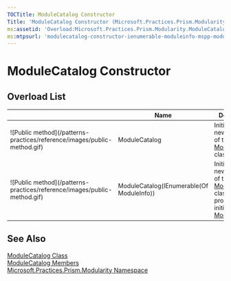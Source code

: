 ```yaml
---
TOCTitle: ModuleCatalog Constructor
Title: 'ModuleCatalog Constructor (Microsoft.Practices.Prism.Modularity)'
ms:assetid: 'Overload:Microsoft.Practices.Prism.Modularity.ModuleCatalog.\#ctor'
ms:mtpsurl: 'modulecatalog-constructor-ienumerable-moduleinfo-mspp-modularity.md'
---
```



# ModuleCatalog Constructor

## Overload List


<table>

<thead>
<tr class="header">
<th> </th>
<th>Name</th>
<th>Description</th>
</tr>
</thead>
<tbody>
<tr class="odd">
<td>![Public method](/patterns-practices/reference/images/public-method.gif)</td>
<td>ModuleCatalog</td>
<td><div class="summary">
Initializes a new instance of the <a href="/patterns-practices/reference/modulecatalog-class-mspp-modularity">ModuleCatalog</a> class.
</div></td>
</tr>
<tr class="even">
<td>![Public method](/patterns-practices/reference/images/public-method.gif)</td>
<td>ModuleCatalog(IEnumerable(Of ModuleInfo))</td>
<td><div class="summary">
Initializes a new instance of the <a href="/patterns-practices/reference/modulecatalog-class-mspp-modularity">ModuleCatalog</a> class while providing an initial list of <a href="/patterns-practices/reference/moduleinfo-class-mspp-modularity">ModuleInfo</a>s.
</div></td>
</tr>
</tbody>
</table>

## See Also

[ModuleCatalog Class](/patterns-practices/reference/modulecatalog-class-mspp-modularity)<br/>
[ModuleCatalog Members](/patterns-practices/reference/modulecatalog-memb-mspp-modularity)<br/>
[Microsoft.Practices.Prism.Modularity Namespace](/patterns-practices/reference/mspp-modularity-namespace)<br/>